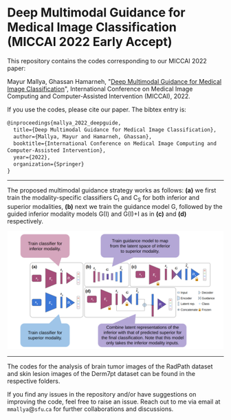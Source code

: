# Deep Multimodal Guidance for Medical Image Classification (MICCAI 2022 Early Accept)

This repository contains the codes corresponding to our MICCAI 2022 paper:

Mayur Mallya, Ghassan Hamarneh, "[Deep Multimodal Guidance for Medical Image Classification](https://arxiv.org/pdf/2203.05683.pdf)", International Conference on Medical Image Computing and Computer-Assisted Intervention (MICCAI), 2022.

If you use the codes, please cite our paper. The bibtex entry is:
<!-- Add the pages in the bib -->
```
@inproceedings{mallya_2022_deepguide,
  title={Deep Multimodal Guidance for Medical Image Classification},
  author={Mallya, Mayur and Hamarneh, Ghassan},
  booktitle={International Conference on Medical Image Computing and Computer-Assisted Intervention},
  year={2022},
  organization={Springer}
}
```
---

The proposed multimodal guidance strategy works as follows: **(a)** we first train the modality-specific classifiers C<sub>I</sub> and C<sub>S</sub> for both inferior and superior modalities, **(b)** next we train the guidance model G, followed by the guided inferior modality models G(I) and G(I)+I as in **(c)** and **(d)** respectively.

![](/MMG.png)

---

The codes for the analysis of brain tumor images of the RadPath dataset and skin lesion images of the Derm7pt dataset can be found in the respective folders.

If you find any issues in the repository and/or have suggestions on improving the code, feel free to raise an issue. Reach out to me via email at `mmallya`@`sfu`.`ca` for further collaborations and discussions.
